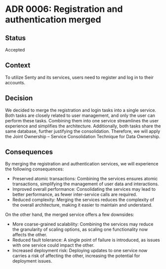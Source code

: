 # ADR 0006: Registration and authentication merged

## Status

Accepted

## Context

To utilize Senty and its services, users need to register and log in to their accounts.

## Decision

We decided to merge the registration and login tasks into a single service. Both tasks are closely related to user management, and only the user can perform these tasks. Combining them into one service streamlines the user experience and simplifies the architecture. Additionally, both tasks share the same database, further justifying the consolidation. Therefore, we will apply the Joint Ownership – Service Consolidation Technique for Data Ownership.

## Consequences

By merging the registration and authentication services, we will experience the following consequences:

- Preserved atomic transactions: Combining the services ensures atomic transactions, simplifying the management of user data and interactions.
- Improved overall performance: Consolidating the services may lead to better performance, as fewer inter-service calls are required.
- Reduced complexity: Merging the services reduces the complexity of the overall architecture, making it easier to maintain and understand.

On the other hand, the merged service offers a few downsides:

- More coarse-grained scalability: Combining the services may reduce the granularity of scaling options, as scaling one functionality now affects the other.
- Reduced fault tolerance: A single point of failure is introduced, as issues with one service could impact the other.
- Increased deployment risk: Deploying updates to one service now carries a risk of affecting the other, increasing the potential for deployment issues.